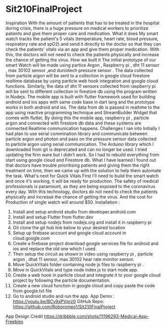# Sit210FinalProject

Inspiration
With the amount of patients that has to be treated in the hospital during crisis, there is a huge pressure on medical workers to prioritize patients and give them proper care and medication.
What it does
My smart watch tracks the patient's 5 vitals (temperature, heart rate, blood pressure, respiratory rate and spO2) and send it directly to the doctor so that they can check the patients' vitals via an app and give them proper medication. With this, the doctors will not need to check the patients physically and increase the chance of getting the virus.
How we built it
The initial prototype of our smart Watch will be made using partice Argon , Raspberry pi , dht 11 sensor , max 30102 sensor ,and duniotech pressure sensor . The data collected from particle argon will be sent to  a collection in google cloud firestore realtime database by using particle web hook integration and google cloud functions. Similarly, the data of dht 11 sensors collected from raspberry pi will be sent to different collection in firestore db using the program written in Nodejs. The mobile app is built with flutter framework used for building android and ios apps with same code base in dart lang and the prototype works in both android and ios. The data from db is passed in realtime to the app using reactive programming technique and StreamBuilder Widget that comes with flutter, By doing this the mobile app, raspberry pi , particle argon and connected with firestore db data and these systems are connected Realtime communication happens.
Challenges I ran into
Initially I had plan to use serial commination library and communicate between particle argon and photon and pass on the pressure sensor data collected to particle argon using serial communication. The Arduino library which I downloaded from git is deprecated and can no longer be used. I tried updating the firm ware but I didn’t work. So I had to rebuild everything from start using google cloud and Firestore db. 
What I have learned
I found out that doctors have trouble prioritising patients and giving them the right treatment on time, then we came up with the solution to help them automate the task.
What's next for Quick Vitals
First I’ll  need to build the smart watch and once it's working, it will be ready for production.
The safety of medical professionals is paramount, as they are being exposed to the coronavirus every day. With this technology, doctors do not need to check the patients physically and increase the chance of getting the virus. And the cost for Production of single watch will around $50.
Installation :
1.	Install and setup android studio from developer.android.com
2.	Install and setup Flutter from flutter.dev 
3.	Install and setup nodejs from nodejs.org and install it in raspberry pi 
4.	Git clone the git hub link below to your desired location 
5.	Setup up firebase account and google cloud account in cloud.google.com
6.	Create a firebase project download google services file for android and ios and replace the old one which I used. 
7.	Then setup the circuit as shown in video using raspberry pi , particle argon , dhat 11 sensor, max 30102 hear rate monitor sensor. 
8.	Move QuickVitals folder containing node js files to raspberry pi . 
9.	Move in QuickVitals and type node index.js to start node app. 
10.	Create a web hook in particle cloud and integrate it to your google cloud project by following the particle documentation. 
11.	Create a new cloud function in google cloud and copy paste the code from google.txt file 
12.	Go to android studio and run the app.
App Demo :
https://youtu.be/BCv9xPVprz0
GitHub Repo:
https://github.com/Roboromeo1/Sit210FinalProject


App Design Credit 
https://dribbble.com/shots/11196293-Medical-App-Freebies

